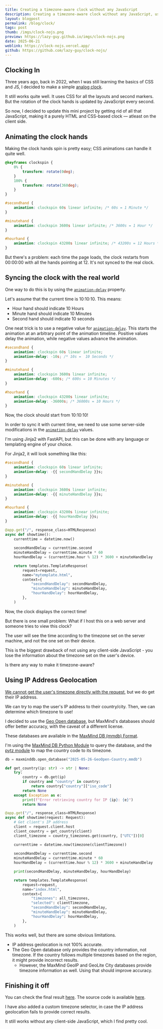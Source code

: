 ```yaml
---
title: Creating a timezone-aware clock without any JavaScript
description: Creating a timezone-aware clock without any JavaScript, using IP address geolocation.
layout: blogpost
permalink: /blog/clock/
tags: post
thumb: /imgs/clock-nojs.png
preview: https://lazy-guy.github.io/imgs/clock-nojs.png
date: 2025-06-21
weblink: https://clock-nojs.vercel.app/
github: https://github.com/lazy-guy/clock-nojs/
---
```


## Clocking In

Three years ago, back in 2022, when I was still learning the basics of CSS and JS, I decided to make a simple <a target="_blank" href="https://github.com/lazy-guy/clock">analog clock</a>.

It still works quite well. It uses CSS for all the layouts and second markers. But the rotation of the clock hands is updated by JavaScript every second.

So now, I decided to update this mini project by getting rid of all that JavaScript, making it a purely HTML and CSS-based clock &mdash; atleast on the client side.

## Animating the clock hands

Making the clock hands spin is pretty easy; CSS animations can handle it quite well.

```css
@keyframes clockspin {
	0% {
		transform: rotate(0deg);
	}
	100% {
		transform: rotate(360deg);
	}
}

#secondhand {
	animation: clockspin 60s linear infinite; /* 60s = 1 Minute */
}

#minutehand {
	animation: clockspin 3600s linear infinite; /* 3600s = 1 Hour */
}

#hourhand {
	animation: clockspin 43200s linear infinite; /* 43200s = 12 Hours */
}
```

But there's a problem: each time the page loads, the clock restarts from 00:00:00 with all the hands pointing at 12. It's not synced to the real clock.

## Syncing the clock with the real world

One way to do this is by using the <a target="_blank" href="https://developer.mozilla.org/en-US/docs/Web/CSS/animation-delay">`animation-delay`</a> property.

Let's assume that the current time is 10:10:10. This means:

-   Hour hand should indicate 10 Hours
-   Minute hand should indicate 10 Minutes
-   Second hand should indicate 10 seconds

One neat trick is to use a negative value for <a target="_blank" href="https://developer.mozilla.org/en-US/docs/Web/CSS/animation-delay">`animation-delay`</a>. This starts the animation at an arbitrary point of the animation timeline. Positive values delay the animation, while negative values advance the animation.

```css
#secondhand {
	animation: clockspin 60s linear infinite;
	animation-delay: -10s; /* 10s =  10 Seconds */
}

#minutehand {
	animation: clockspin 3600s linear infinite;
	animation-delay: -600s; /* 600s = 10 Minutes */
}

#hourhand {
	animation: clockspin 43200s linear infinite;
	animation-delay: -36000s; /* 36000s = 10 Hours */
}
```

Now, the clock should start from 10:10:10!

In order to sync it with current time, we need to use some server-side modifications in the <a target="_blank" href="https://developer.mozilla.org/en-US/docs/Web/CSS/animation-delay">`animation-delay`</a> values.

I'm using Jinja2 with FastAPI, but this can be done with any language or templating engine of your choice.

For Jinja2, it will look something like this:

```css
#secondhand {
	animation: clockspin 60s linear infinite;
	animation-delay: -{{ secondHandDelay }}s;
}

#minutehand {
	animation: clockspin 3600s linear infinite;
	animation-delay: -{{ minuteHandDelay }}s;
}

#hourhand {
	animation: clockspin 43200s linear infinite;
	animation-delay: -{{ hourHandDelay }}s;
}
```

```python
@app.get("/", response_class=HTMLResponse)
async def showtime():
    currenttime = datetime.now()
    
    secondHandDelay = currenttime.second
    minuteHandDelay = currenttime.minute * 60
    hourHandDelay = (currenttime.hour % 12) * 3600 + minuteHandDelay

    return templates.TemplateResponse(
        request=request,
        name="mytemplate.html",
        context={
            "secondHandDelay": secondHandDelay,
            "minuteHandDelay": minuteHandDelay,
            "hourHandDelay": hourHandDelay,
        },
    )
```

Now, the clock displays the correct time!


But there is one small problem: What if I host this on a web server and someone tries to view this clock?

The user will see the time according to the timezone set on the server machine, and not the one set on their device. 

This is the biggest drawback of not using any client-side JavaScript - you lose the information about the timezone set on the user's device.


Is there any way to make it timezone-aware?

## Using IP Address Geolocation

<a target="_blank" href="https://datatracker.ietf.org/doc/html/draft-sharhalakis-httptz">We cannot get the user's timezone directly with the request</a>, but we do get their IP address.

We can try to map the user's IP address to their country/city. Then, we can determine which timezone to use!

I decided to use the <a target="_blank" href="https://data.public.lu/en/datasets/geo-open-ip-address-geolocation-per-country-in-mmdb-format/">Geo Open database</a>, but MaxMind's databases should offer better accuracy, with the caveat of a different license.

These databases are available in the <a target="_blank" href="https://maxmind.github.io/MaxMind-DB/">MaxMind DB (mmdb) Format</a>.

I'm using the <a target="_blank" href="https://github.com/maxmind/MaxMind-DB-Reader-python">MaxMind DB Python Module</a> to query the database, and the <a target="_blank" href="https://pypi.org/project/pytz/">pytz module</a> to map the country code to its timezone.

```python
db = maxminddb.open_database("2025-05-26-GeoOpen-Country.mmdb")

def get_country(ip: str) -> str | None:
    try:
        country = db.get(ip)
        if country and "country" in country:
            return country["country"]["iso_code"]
        return None
    except Exception as e:
        print(f"Error retrieving country for IP {ip}: {e}")
        return None

@app.get("/", response_class=HTMLResponse)
async def showtime(request: Request):
    # Get client's IP address
    client = request.client.host
    client_country = get_country(client)
    client_timezone = country_timezones.get(country, ["UTC"])[0]

    currenttime = datetime.now(timezone(clientTimezone))
    
    secondHandDelay = currenttime.second
    minuteHandDelay = currenttime.minute * 60
    hourHandDelay = (currenttime.hour % 12) * 3600 + minuteHandDelay

    print(secondHandDelay, minuteHandDelay, hourHandDelay)

    return templates.TemplateResponse(
        request=request,
        name="index.html",
        context={
            "timezones": all_timezones,
            "selected": clientTimezone,
            "secondHandDelay": secondHandDelay,
            "minuteHandDelay": minuteHandDelay,
            "hourHandDelay": hourHandDelay,
        },
    )
```

This works well, but there are some obvious limitations.
- IP address geolocation is not 100% accurate.
- The Geo Open database only provides the country information, not timezone. If the country follows multiple timezones based on the region, it might provide incorrect results.
	- However, the MaxMind GeoIP and GeoLite City databases provide timezone information as well. Using that should improve accuracy.


## Finishing it off

You can check the final result <a target="_blank" href="https://clock-nojs.vercel.app">here</a>. The source code is available <a target="_blank" href="https://github.com/lazy-guy/clock-nojs">here</a>.

I have also added a custom timezone selector, in case the IP address geolocation fails to provide correct results. 

It still works without any client-side JavaScript, which I find pretty cool.